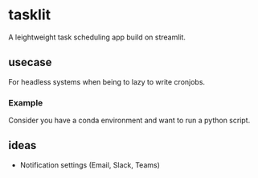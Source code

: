 # tasklit
A leightweight task scheduling app build on streamlit.

## usecase

For headless systems when being to lazy to write cronjobs.

### Example
Consider you have a conda environment and want to run a python script.


## ideas
* Notification settings (Email, Slack, Teams)
